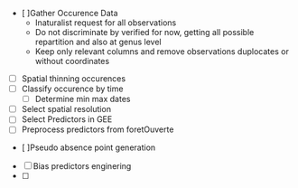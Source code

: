 - [ ]Gather Occurence Data 
	- Inaturalist request for all observations
	- Do not discriminate by verified for now, getting all possible repartition and also at genus level 
	- Keep only relevant columns and remove observations duplocates or without coordinates 
- [ ]  Spatial thinning occurences
- [ ] Classify occurence by time
	- [ ] Determine min max dates 
- [ ] Select spatial resolution 
- [ ] Select Predictors in GEE
- [ ] Preprocess predictors from foretOuverte
- [ ]Pseudo absence point generation 
- [ ] Bias predictors enginering 
- [ ]  